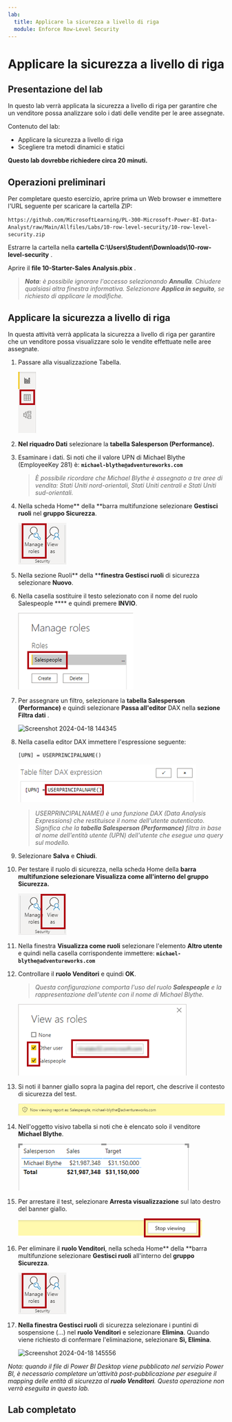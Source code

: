 ```yaml
---
lab:
  title: Applicare la sicurezza a livello di riga
  module: Enforce Row-Level Security
---
```


# Applicare la sicurezza a livello di riga

## Presentazione del lab

In questo lab verrà applicata la sicurezza a livello di riga per garantire che un venditore possa analizzare solo i dati delle vendite per le aree assegnate.

Contenuto del lab:

- Applicare la sicurezza a livello di riga
- Scegliere tra metodi dinamici e statici

**Questo lab dovrebbe richiedere circa 20 minuti.**

## Operazioni preliminari

Per completare questo esercizio, aprire prima un Web browser e immettere l'URL seguente per scaricare la cartella ZIP:

`https://github.com/MicrosoftLearning/PL-300-Microsoft-Power-BI-Data-Analyst/raw/Main/Allfiles/Labs/10-row-level-security/10-row-level-security.zip`

Estrarre la cartella nella **cartella C:\Users\Student\Downloads\10-row-level-security** .

Aprire il **file 10-Starter-Sales Analysis.pbix** .

> ***Nota**: è possibile ignorare l'accesso selezionando **Annulla**. Chiudere qualsiasi altra finestra informativa. Selezionare **Applica in seguito**, se richiesto di applicare le modifiche.*

## Applicare la sicurezza a livello di riga

In questa attività verrà applicata la sicurezza a livello di riga per garantire che un venditore possa visualizzare solo le vendite effettuate nelle aree assegnate.

1. Passare alla visualizzazione Tabella.

   ![Immagine 5701](Linked_image_Files/04-configure-data-model-in-power-bi-desktop-advanced_image20.png)

1. **Nel riquadro Dati** selezionare la **tabella Salesperson (Performance).**

1. Esaminare i dati. Si noti che il valore UPN di Michael Blythe (EmployeeKey 281) è: **`michael-blythe@adventureworks.com`**
    
    > *È possibile ricordare che Michael Blythe è assegnato a tre aree di vendita: Stati Uniti nord-orientali, Stati Uniti centrali e Stati Uniti sud-orientali.*

1. Nella scheda Home** della **barra multifunzione selezionare **Gestisci ruoli** nel **gruppo Sicurezza**.

    ![Immagine 5700](Linked_image_Files/04-configure-data-model-in-power-bi-desktop-advanced_image21.png)

1. Nella sezione Ruoli** della ****finestra Gestisci ruoli** di sicurezza selezionare **Nuovo**.

1. Nella casella sostituire il testo selezionato con il nome del ruolo Salespeople **** e quindi premere **INVIO**.

   ![Immagine 5703](Linked_image_Files/04-configure-data-model-in-power-bi-desktop-advanced_image23.png)

1. Per assegnare un filtro, selezionare la **tabella Salesperson (Performance)** e quindi selezionare **Passa all'editor** DAX nella **sezione Filtra dati** .

   ![Screenshot 2024-04-18 144345](https://github.com/afelix-95/PL-300-Microsoft-Power-BI-Data-Analyst/assets/148110824/1308d47f-2cca-4f88-9237-b02b66b4cf1e)

1. Nella casella editor DAX immettere l'espressione seguente:

    ```DAX
    [UPN] = USERPRINCIPALNAME()
    ```

   ![Immagine 11](Linked_image_Files/04-configure-data-model-in-power-bi-desktop-advanced_image25.png)

    > *USERPRINCIPALNAME() è una funzione DAX (Data Analysis Expressions) che restituisce il nome dell'utente autenticato. Significa che la **tabella Salesperson (Performance)** filtra in base al nome dell'entità utente (UPN) dell'utente che esegue una query sul modello.*

1. Selezionare **Salva** e **Chiudi**.

1. Per testare il ruolo di sicurezza, nella scheda Home della **barra multifunzione selezionare **Visualizza come** all'interno del **gruppo Sicurezza**.**

   ![Immagine 5708](Linked_image_Files/04-configure-data-model-in-power-bi-desktop-advanced_image27.png)

1. Nella finestra **Visualizza come ruoli** selezionare l'elemento **Altro utente** e quindi nella casella corrispondente immettere: **`michael-blythe@adventureworks.com`**

1. Controllare il **ruolo Venditori** e quindi **OK**.
    
    > *Questa configurazione comporta l'uso del ruolo **Salespeople** e la rappresentazione dell'utente con il nome di Michael Blythe.*

   ![Immagine 5709](Linked_image_Files/04-configure-data-model-in-power-bi-desktop-advanced_image28.png)

1. Si noti il banner giallo sopra la pagina del report, che descrive il contesto di sicurezza del test.

   ![Immagine 13](Linked_image_Files/04-configure-data-model-in-power-bi-desktop-advanced_image30.png)

1. Nell'oggetto visivo tabella si noti che è elencato solo il venditore **Michael Blythe**.

   ![Immagine 5713](Linked_image_Files/04-configure-data-model-in-power-bi-desktop-advanced_image31.png)

1. Per arrestare il test, selezionare **Arresta visualizzazione** sul lato destro del banner giallo.

   ![Picture 5712](Linked_image_Files/04-configure-data-model-in-power-bi-desktop-advanced_image32.png)

1. Per eliminare il **ruolo Venditori**, nella scheda Home** della **barra multifunzione selezionare **Gestisci ruoli** all'interno del **gruppo Sicurezza**.

   ![Immagine 16](Linked_image_Files/04-configure-data-model-in-power-bi-desktop-advanced_image33.png)

1. **Nella finestra Gestisci ruoli** di sicurezza selezionare i puntini di sospensione (...) nel **ruolo Venditori** e selezionare **Elimina**. Quando viene richiesto di confermare l'eliminazione, selezionare **Sì, Elimina**.

   ![Screenshot 2024-04-18 145556](https://github.com/afelix-95/PL-300-Microsoft-Power-BI-Data-Analyst/assets/148110824/deeb4eac-b639-433d-a9d4-29c8e127008e)

*Nota: quando il file di Power BI Desktop viene pubblicato nel servizio Power BI, è necessario completare un'attività post-pubblicazione per eseguire il mapping delle entità di sicurezza al **ruolo Venditori**. Questa operazione non verrà eseguita in questo lab.*

## Lab completato
